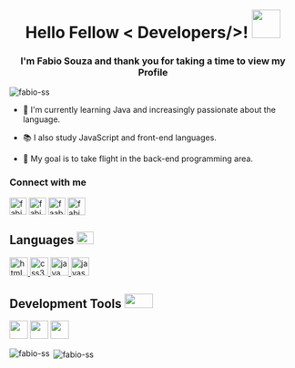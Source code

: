 <h1 align="center"> Hello Fellow < Developers/>! <img src = "https://raw.githubusercontent.com/MartinHeinz/MartinHeinz/master/wave.gif" width = 50px></h1>
	
<h3 align="center">I'm Fabio Souza and thank you for taking a time to view my Profile</h3>

<p align="left"> <img src="https://komarev.com/ghpvc/?username=fabio-ss&label=Profile%20views&color=0e75b6&style=flat" alt="fabio-ss" /> </p>

- 📌 I'm currently learning Java and increasingly passionate about the language.

- 📚 I also study JavaScript and front-end languages.

- 🚀 My goal is to take flight in the back-end programming area.
  
<h3 align="left">Connect with me</h3>
<p align="left">
  <a href="https://about.me/fabiosouza" target="_blank">
    <img align="center" src="https://img.shields.io/badge/About.me-00A98F?style=for-the-badge&logo=aboutdotme&logoColor=white"alt="fabiosouza"height="30"/></a> 

  <a href="https://linkedin.com/in/fabio-ss" target="_blank">
    <img align="center" src="https://img.shields.io/badge/LinkedIn-0077B5?style=for-the-badge&logo=linkedin&logoColor=white" alt="fabio-ss" height="30"/></a>

  <a href="https://twitter.com/faabioosouza" target="_blank">
   <img align="center" src="https://img.shields.io/badge/Twitter-1DA1F2?style=for-the-badge&logo=twitter&logoColor=white" alt="faabioosouza" height="30"/></a>

  <a href="https://medium.com/@fabio-ss" target="_blank">
    <img align="center" src="https://img.shields.io/badge/Medium-12100E?style=for-the-badge&logo=medium&logoColor=white" alt="fabio-ss" height="31"/></a>
</p>

<h2>Languages
<img src = "https://media2.giphy.com/media/QssGEmpkyEOhBCb7e1/giphy.gif?cid=ecf05e47a0n3gi1bfqntqmob8g9aid1oyj2wr3ds3mg700bl&rid=giphy.gif" width = 30px height="22px">
</h2>

<p align="left">
  <a href="https://www.w3.org/html/" target="_blank"> 
    <img src="https://img.shields.io/badge/HTML5-E34F26?style=for-the-badge&logo=html5&logoColor=white" alt="html5" height="32"/> </a> 
    
  <a href="https://www.w3schools.com/css/" target="_blank"> 
    <img src="https://img.shields.io/badge/CSS3-1572B6?style=for-the-badge&logo=css3&logoColor=white" alt="css3" height="32"/> </a> 
  
  <a href="https://www.java.com" target="_blank"> 
    <img src="https://img.shields.io/badge/Java-ED8B00?style=for-the-badge&logo=java&logoColor=white" alt="java" height="32"/> </a> 

  <a href="https://developer.mozilla.org/en-US/docs/Web/JavaScript" target="_blank"> 
    <img src="https://img.shields.io/badge/JavaScript-F7DF1E?style=for-the-badge&logo=javascript&logoColor=black" alt="javascript" height="32"/> </a> </p>

<h2>Development Tools
	<img src = "https://media.giphy.com/media/jSKBmKkvo2dPQQtsR1/source.gif" width = 50px height="25px">
</h2> 
<p align="left">
	<a href="https://code.visualstudio.com/" target="_blank"> 
   	<img src="https://img.shields.io/badge/Visual_Studio_Code-0078D4?style=for-the-badge&logo=visual%20studio%20code&logoColor=white" height="32"/></a>
	<a href="https://www.eclipse.org/" target="_blank"> 
    <img src="https://img.shields.io/badge/Eclipse-2C2255?style=for-the-badge&logo=eclipse&logoColor=white" height="32"/></a>
	<a href="https://www.figma.com/" target="_blank"> 
	    <img src="https://img.shields.io/badge/Figma-F24E1E?style=for-the-badge&logo=figma&logoColor=white" height="32"/></a>	</p>
	
<p><img align="left" src="https://github-readme-stats.vercel.app/api/top-langs/?username=fabio-ss&layout=compact&theme=react" alt="fabio-ss" /></p>
<p>&nbsp;<img align="center" src="https://github-readme-stats.vercel.app/api?username=fabio-ss&show_icons=true&theme=react" alt="fabio-ss" /></p>
